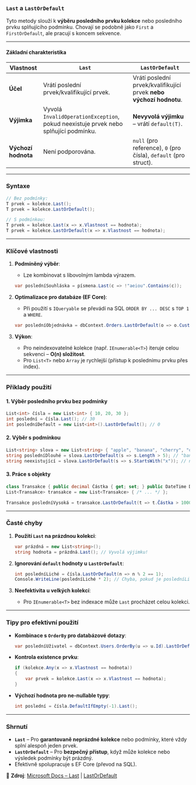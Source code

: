 
### **`Last` a `LastOrDefault`**  

Tyto metody slouží k **výběru posledního prvku kolekce** nebo posledního prvku splňujícího podmínku. Chovají se podobně jako `First` a `FirstOrDefault`, ale pracují s koncem sekvence.

---

#### **Základní charakteristika**  

| Vlastnost               | **`Last`**                             | **`LastOrDefault`**                   |
|-------------------------|----------------------------------------|----------------------------------------|
| **Účel**                | Vrátí poslední prvek/kvalifikující prvek. | Vrátí poslední prvek/kvalifikující prvek **nebo výchozí hodnotu**. |
| **Výjimka**             | Vyvolá `InvalidOperationException`, pokud neexistuje prvek nebo splňující podmínku. | **Nevyvolá výjimku** – vrátí `default(T)`. |
| **Výchozí hodnota**     | Není podporována.                      | `null` (pro reference), `0` (pro čísla), `default` (pro struct). |

---

### **Syntaxe**  

```csharp
// Bez podmínky:
T prvek = kolekce.Last();
T prvek = kolekce.LastOrDefault();

// S podmínkou:
T prvek = kolekce.Last(x => x.Vlastnost == hodnota);
T prvek = kolekce.LastOrDefault(x => x.Vlastnost == hodnota);
```

---

### **Klíčové vlastnosti**  

1. **Podmíněný výběr**:  
   - Lze kombinovat s libovolným lambda výrazem.  
   ```csharp
   var posledníSouhláska = písmena.Last(c => !"aeiou".Contains(c));
   ```

2. **Optimalizace pro databáze (EF Core)**:  
   - Při použití s `IQueryable` se převádí na SQL `ORDER BY ... DESC` s `TOP 1` a `WHERE`.  
   ```csharp
   var posledníObjednávka = dbContext.Orders.LastOrDefault(o => o.CustomerId == 100);
   ```

3. **Výkon**:  
   - Pro neindexovatelné kolekce (např. `IEnumerable<T>`) iteruje celou sekvenci – **O(n) složitost**.  
   - Pro `List<T>` nebo `Array` je rychlejší (přístup k poslednímu prvku přes index).

---

### **Příklady použití**  

#### **1. Výběr posledního prvku bez podmínky**  

```csharp
List<int> čísla = new List<int> { 10, 20, 30 };
int poslední = čísla.Last(); // 30
int posledníDefault = new List<int>().LastOrDefault(); // 0
```

#### **2. Výběr s podmínkou**  

```csharp
List<string> slova = new List<string> { "apple", "banana", "cherry", "date" };
string posledníDlouhé = slova.LastOrDefault(s => s.Length > 5); // "banana"
string neexistující = slova.LastOrDefault(s => s.StartsWith("x")); // null
```

#### **3. Práce s objekty**  

```csharp
class Transakce { public decimal Částka { get; set; } public DateTime Datum { get; set; } }
List<Transakce> transakce = new List<Transakce> { /* ... */ };

Transakce posledníVysoká = transakce.LastOrDefault(t => t.Částka > 1000);
```

---

### **Časté chyby**  

1. **Použití `Last` na prázdnou kolekci**:  
   ```csharp
   var prázdná = new List<string>();
   string hodnota = prázdná.Last(); // Vyvolá výjimku!
   ```

2. **Ignorování `default` hodnoty u `LastOrDefault`**:  
   ```csharp
   int posledníLiché = čísla.LastOrDefault(n => n % 2 == 1);
   Console.WriteLine(posledníLiché * 2); // Chyba, pokud je posledníLiché = 0 (default)!
   ```

3. **Neefektivita u velkých kolekcí**:  
   - Pro `IEnumerable<T>` bez indexace může `Last` procházet celou kolekci.  

---

### **Tipy pro efektivní použití**  

- **Kombinace s `OrderBy` pro databázové dotazy**:  
  ```csharp
  var posledníUživatel = dbContext.Users.OrderBy(u => u.Id).LastOrDefault();
  ```
- **Kontrola existence prvku**:  
  ```csharp
  if (kolekce.Any(x => x.Vlastnost == hodnota)) 
  {
      var prvek = kolekce.Last(x => x.Vlastnost == hodnota);
  }
  ```
- **Výchozí hodnota pro ne-nullable typy**:  
  ```csharp
  int poslední = čísla.DefaultIfEmpty(-1).Last();
  ```

---

### **Shrnutí**  

- **`Last`** – Pro **garantovaně neprázdné kolekce** nebo podmínky, které vždy splní alespoň jeden prvek.  
- **`LastOrDefault`** – Pro **bezpečný přístup**, když může kolekce nebo výsledek podmínky být prázdný.  
- Efektivně spolupracuje s EF Core (převod na SQL).  

📖 **Zdroj**: [Microsoft Docs – Last](https://learn.microsoft.com/cs-cz/dotnet/api/system.linq.enumerable.last) | [LastOrDefault](https://learn.microsoft.com/cs-cz/dotnet/api/system.linq.enumerable.lastordefault)
